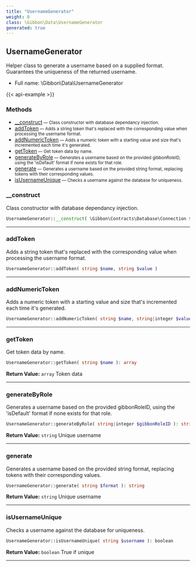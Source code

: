 ```yaml
---
title: "UsernameGenerator"
weight: 0
class: \Gibbon\Data\UsernameGenerator
generated: true
---
```


## UsernameGenerator 

Helper class to generate a username based on a supplied format. Guarantees the uniqueness of the returned username.



* Full name: \Gibbon\Data\UsernameGenerator

{{< api-example >}} 



### Methods

- [__construct](#__construct)<small> — Class constructor with database dependancy injection.</small>
- [addToken](#addtoken)<small> — Adds a string token that's replaced with the corresponding value when processing the username format.</small>
- [addNumericToken](#addnumerictoken)<small> — Adds a numeric token with a starting value and size that's incremented each time it's generated.</small>
- [getToken](#gettoken)<small> — Get token data by name.</small>
- [generateByRole](#generatebyrole)<small> — Generates a username based on the provided gibbonRoleID, using the 'isDefault' format if none exists for that role.</small>
- [generate](#generate)<small> — Generates a username based on the provided string format, replacing tokens with their corresponding values.</small>
- [isUsernameUnique](#isusernameunique)<small> — Checks a username against the database for uniqueness.</small>




### __construct

Class constructor with database dependancy injection.

```php
UsernameGenerator::__construct( \Gibbon\Contracts\Database\Connection $pdo )
```









---

### addToken

Adds a string token that's replaced with the corresponding value when processing the username format.

```php
UsernameGenerator::addToken( string $name, string $value )
```









---

### addNumericToken

Adds a numeric token with a starting value and size that's incremented each time it's generated.

```php
UsernameGenerator::addNumericToken( string $name, string|integer $value, integer $size, integer $increment, \Gibbon\Data\function $callback = null )
```









---

### getToken

Get token data by name.

```php
UsernameGenerator::getToken( string $name ): array
```






**Return Value:**
`array`  Token data



---

### generateByRole

Generates a username based on the provided gibbonRoleID, using the 'isDefault' format if none exists for that role.

```php
UsernameGenerator::generateByRole( string|integer $gibbonRoleID ): string
```






**Return Value:**
`string`  Unique username



---

### generate

Generates a username based on the provided string format, replacing tokens with their corresponding values.

```php
UsernameGenerator::generate( string $format ): string
```






**Return Value:**
`string`  Unique username



---

### isUsernameUnique

Checks a username against the database for uniqueness.

```php
UsernameGenerator::isUsernameUnique( string $username ): boolean
```






**Return Value:**
`boolean`  True if unique



---

